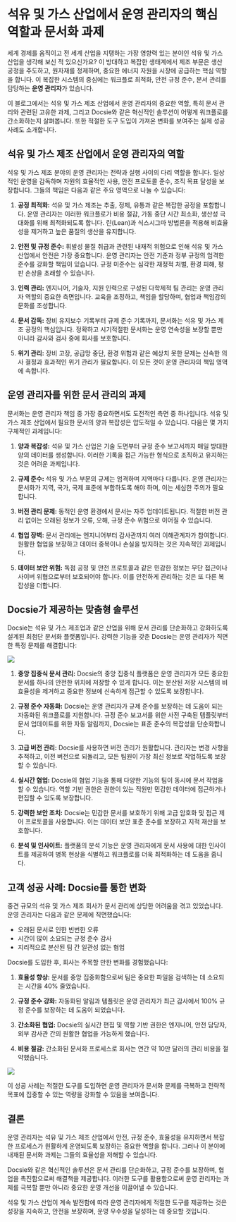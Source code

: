 # 석유 및 가스 산업에서 운영 관리자의 핵심 역할과 문서화 과제

세계 경제를 움직이고 전 세계 산업을 지탱하는 가장 영향력 있는 분야인 석유 및 가스 산업을 생각해 보신 적 있으신가요? 이 방대하고 복잡한 생태계에서 제조 부문은 생산 공정을 주도하고, 원자재를 정제하며, 중요한 에너지 자원을 시장에 공급하는 핵심 역할을 합니다. 이 복잡한 시스템의 중심에는 워크플로 최적화, 안전 규정 준수, 문서 관리를 담당하는 **운영 관리자**가 있습니다.

이 블로그에서는 석유 및 가스 제조 산업에서 운영 관리자의 중요한 역할, 특히 문서 관리와 관련된 고유한 과제, 그리고 Docsie와 같은 혁신적인 솔루션이 어떻게 워크플로를 간소화하는지 살펴봅니다. 또한 적절한 도구 도입이 가져온 변화를 보여주는 실제 성공 사례도 소개합니다.

## 석유 및 가스 제조 산업에서 운영 관리자의 역할

석유 및 가스 제조 분야의 운영 관리자는 전략과 실행 사이의 다리 역할을 합니다. 일상적인 운영을 감독하며 자원의 효율적인 사용, 안전 프로토콜 준수, 조직 목표 달성을 보장합니다. 그들의 책임은 다음과 같은 주요 영역으로 나눌 수 있습니다:

1. **공정 최적화:** 석유 및 가스 제조는 추출, 정제, 유통과 같은 복잡한 공정을 포함합니다. 운영 관리자는 이러한 워크플로가 비용 절감, 가동 중단 시간 최소화, 생산성 극대화를 위해 최적화되도록 합니다. 린(Lean)과 식스시그마 방법론을 적용해 비효율성을 제거하고 높은 품질의 생산을 유지합니다.

2. **안전 및 규정 준수:** 휘발성 물질 취급과 관련된 내재적 위험으로 인해 석유 및 가스 산업에서 안전은 가장 중요합니다. 운영 관리자는 안전 기준과 정부 규정의 엄격한 준수를 강화할 책임이 있습니다. 규정 미준수는 심각한 재정적 처벌, 환경 피해, 평판 손상을 초래할 수 있습니다.

3. **인력 관리:** 엔지니어, 기술자, 지원 인력으로 구성된 다학제적 팀 관리는 운영 관리자 역할의 중요한 측면입니다. 교육을 조정하고, 책임을 할당하며, 협업과 책임감의 문화를 조성합니다.

4. **문서 감독:** 장비 유지보수 기록부터 규제 준수 기록까지, 문서화는 석유 및 가스 제조 공정의 핵심입니다. 정확하고 시기적절한 문서화는 운영 연속성을 보장할 뿐만 아니라 감사와 검사 중에 회사를 보호합니다.

5. **위기 관리:** 장비 고장, 공급망 중단, 환경 위험과 같은 예상치 못한 문제는 신속한 의사 결정과 효과적인 위기 관리가 필요합니다. 이 모든 것이 운영 관리자의 책임 영역에 속합니다.

## 운영 관리자를 위한 문서 관리의 과제

문서화는 운영 관리자 책임 중 가장 중요하면서도 도전적인 측면 중 하나입니다. 석유 및 가스 제조 산업에서 필요한 문서의 양과 복잡성은 압도적일 수 있습니다. 다음은 몇 가지 구체적인 과제입니다:

1. **양과 복잡성:** 석유 및 가스 산업은 기술 도면부터 규정 준수 보고서까지 매일 방대한 양의 데이터를 생성합니다. 이러한 기록을 접근 가능한 형식으로 조직하고 유지하는 것은 어려운 과제입니다.

2. **규제 준수:** 석유 및 가스 부문의 규제는 엄격하며 지역마다 다릅니다. 운영 관리자는 문서화가 지역, 국가, 국제 표준에 부합하도록 해야 하며, 이는 세심한 주의가 필요합니다.

3. **버전 관리 문제:** 동적인 운영 환경에서 문서는 자주 업데이트됩니다. 적절한 버전 관리 없이는 오래된 정보가 오류, 오해, 규정 준수 위험으로 이어질 수 있습니다.

4. **협업 장벽:** 문서 관리에는 엔지니어부터 감사관까지 여러 이해관계자가 참여합니다. 원활한 협업을 보장하고 데이터 중복이나 손실을 방지하는 것은 지속적인 과제입니다.

5. **데이터 보안 위험:** 독점 공정 및 안전 프로토콜과 같은 민감한 정보는 무단 접근이나 사이버 위협으로부터 보호되어야 합니다. 이를 안전하게 관리하는 것은 또 다른 복잡성을 더합니다.

## Docsie가 제공하는 맞춤형 솔루션

Docsie는 석유 및 가스 제조업과 같은 산업을 위해 문서 관리를 단순화하고 강화하도록 설계된 최첨단 문서화 플랫폼입니다. 강력한 기능을 갖춘 Docsie는 운영 관리자가 직면한 특정 문제를 해결합니다:

![](https://cdn.docsie.io/workspace_PxAvC1Uenuc7ad6H3/doc_wn84Jkoc6hIMTO2eE/file_F1TpTXd7AFYoSrPvt/image_2ba07996-b5ee-66aa-fee3-f88d6b40b3b5.jpg)

1. **중앙 집중식 문서 관리:** Docsie의 중앙 집중식 플랫폼은 운영 관리자가 모든 중요한 문서를 하나의 안전한 위치에 저장할 수 있게 합니다. 이는 분산된 저장 시스템의 비효율성을 제거하고 중요한 정보에 신속하게 접근할 수 있도록 보장합니다.

2. **규정 준수 자동화:** Docsie는 운영 관리자가 규제 준수를 보장하는 데 도움이 되는 자동화된 워크플로를 지원합니다. 규정 준수 보고서를 위한 사전 구축된 템플릿부터 문서 업데이트를 위한 자동 알림까지, Docsie는 표준 준수의 복잡성을 단순화합니다.

3. **고급 버전 관리:** Docsie를 사용하면 버전 관리가 원활합니다. 관리자는 변경 사항을 추적하고, 이전 버전으로 되돌리고, 모든 팀원이 가장 최신 정보로 작업하도록 보장할 수 있습니다.

4. **실시간 협업:** Docsie의 협업 기능을 통해 다양한 기능의 팀이 동시에 문서 작업을 할 수 있습니다. 역할 기반 권한은 권한이 있는 직원만 민감한 데이터에 접근하거나 편집할 수 있도록 보장합니다.

5. **강력한 보안 조치:** Docsie는 민감한 문서를 보호하기 위해 고급 암호화 및 접근 제어 프로토콜을 사용합니다. 이는 데이터 보안 표준 준수를 보장하고 지적 재산을 보호합니다.

6. **분석 및 인사이트:** 플랫폼의 분석 기능은 운영 관리자에게 문서 사용에 대한 인사이트를 제공하여 병목 현상을 식별하고 워크플로를 더욱 최적화하는 데 도움을 줍니다.

## 고객 성공 사례: Docsie를 통한 변화

중견 규모의 석유 및 가스 제조 회사가 문서 관리에 상당한 어려움을 겪고 있었습니다. 운영 관리자는 다음과 같은 문제에 직면했습니다:

* 오래된 문서로 인한 빈번한 오류
* 시간이 많이 소요되는 규정 준수 감사
* 지리적으로 분산된 팀 간 일관성 없는 협업

Docsie를 도입한 후, 회사는 주목할 만한 변화를 경험했습니다:

1. **효율성 향상:** 문서를 중앙 집중화함으로써 팀은 중요한 파일을 검색하는 데 소요되는 시간을 40% 줄였습니다.

2. **규정 준수 강화:** 자동화된 알림과 템플릿은 운영 관리자가 최근 감사에서 100% 규정 준수를 보장하는 데 도움이 되었습니다.

3. **간소화된 협업:** Docsie의 실시간 편집 및 역할 기반 권한은 엔지니어, 안전 담당자, 외부 감사관 간의 원활한 협업을 가능하게 했습니다.

4. **비용 절감:** 간소화된 문서화 프로세스로 회사는 연간 약 10만 달러의 관리 비용을 절약했습니다.

![](https://cdn.docsie.io/workspace_PxAvC1Uenuc7ad6H3/doc_wn84Jkoc6hIMTO2eE/file_F1TpTXd7AFYoSrPvt/image_2ba07996-b5ee-66aa-fee3-f88d6b40b3b5.jpg)

이 성공 사례는 적절한 도구를 도입하면 운영 관리자가 문서화 문제를 극복하고 전략적 목표에 집중할 수 있는 역량을 강화할 수 있음을 보여줍니다.

## 결론

운영 관리자는 석유 및 가스 제조 산업에서 안전, 규정 준수, 효율성을 유지하면서 복잡한 프로세스가 원활하게 운영되도록 보장하는 중요한 역할을 합니다. 그러나 이 분야에 내재된 문서화 과제는 그들의 효율성을 저해할 수 있습니다.

Docsie와 같은 혁신적인 솔루션은 문서 관리를 단순화하고, 규정 준수를 보장하며, 협업을 촉진함으로써 해결책을 제공합니다. 이러한 도구를 활용함으로써 운영 관리자는 과제를 극복할 뿐만 아니라 중요한 운영 개선을 이끌어낼 수 있습니다.

석유 및 가스 산업이 계속 발전함에 따라 운영 관리자에게 적절한 도구를 제공하는 것은 성장을 지속하고, 안전을 보장하며, 운영 우수성을 달성하는 데 중요할 것입니다.